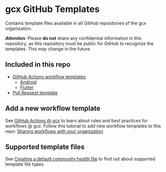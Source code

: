 # gcx GitHub Templates

Contains template files available in all GitHub repositories of the gcx organization.

***Attention***: Please **do not** share any confidential information in this repository, as this repository must be public for GitHub to recognize the templates. This may change in the future.

## Included in this repo
- [GitHub Actions workflow templates](https://github.com/grandcentrix/.github/tree/main/workflow-templates)
  - [Android](https://github.com/grandcentrix/.github/tree/main/workflow-templates/android)
  - [Flutter](https://github.com/grandcentrix/.github/tree/main/workflow-templates/flutter)
- [Pull Request template](https://github.com/grandcentrix/.github/blob/main/.github/PULL_REQUEST_TEMPLATE.md)

## Add a new workflow template

See [GitHub Actions @ gcx](https://wiki.gcxi.de/display/TENG/GitHub%3A+Actions) to learn about rules and best practices for workflows @ gcx. Follow this tutorial to add new workflow templates to this repo: [Sharing workflows with your organization](https://docs.github.com/en/actions/learn-github-actions/sharing-workflows-with-your-organization)

## Supported template files

See [Creating a default community health file](https://docs.github.com/en/github/building-a-strong-community/creating-a-default-community-health-file) to find out about supported template file types

